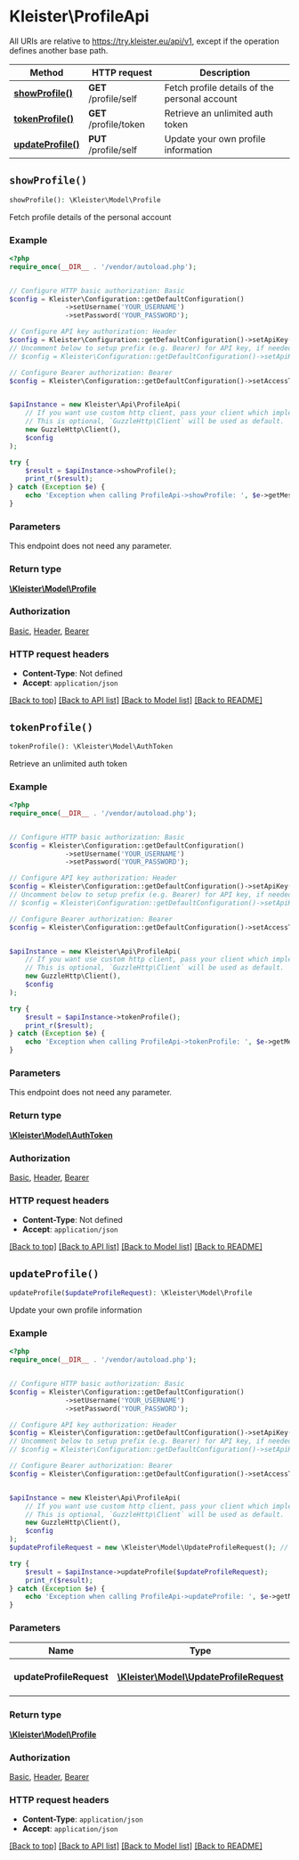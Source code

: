 # Kleister\ProfileApi



All URIs are relative to https://try.kleister.eu/api/v1, except if the operation defines another base path.

| Method | HTTP request | Description |
| ------------- | ------------- | ------------- |
| [**showProfile()**](ProfileApi.md#showProfile) | **GET** /profile/self | Fetch profile details of the personal account |
| [**tokenProfile()**](ProfileApi.md#tokenProfile) | **GET** /profile/token | Retrieve an unlimited auth token |
| [**updateProfile()**](ProfileApi.md#updateProfile) | **PUT** /profile/self | Update your own profile information |


## `showProfile()`

```php
showProfile(): \Kleister\Model\Profile
```

Fetch profile details of the personal account

### Example

```php
<?php
require_once(__DIR__ . '/vendor/autoload.php');


// Configure HTTP basic authorization: Basic
$config = Kleister\Configuration::getDefaultConfiguration()
              ->setUsername('YOUR_USERNAME')
              ->setPassword('YOUR_PASSWORD');

// Configure API key authorization: Header
$config = Kleister\Configuration::getDefaultConfiguration()->setApiKey('X-API-Key', 'YOUR_API_KEY');
// Uncomment below to setup prefix (e.g. Bearer) for API key, if needed
// $config = Kleister\Configuration::getDefaultConfiguration()->setApiKeyPrefix('X-API-Key', 'Bearer');

// Configure Bearer authorization: Bearer
$config = Kleister\Configuration::getDefaultConfiguration()->setAccessToken('YOUR_ACCESS_TOKEN');


$apiInstance = new Kleister\Api\ProfileApi(
    // If you want use custom http client, pass your client which implements `GuzzleHttp\ClientInterface`.
    // This is optional, `GuzzleHttp\Client` will be used as default.
    new GuzzleHttp\Client(),
    $config
);

try {
    $result = $apiInstance->showProfile();
    print_r($result);
} catch (Exception $e) {
    echo 'Exception when calling ProfileApi->showProfile: ', $e->getMessage(), PHP_EOL;
}
```

### Parameters

This endpoint does not need any parameter.

### Return type

[**\Kleister\Model\Profile**](../Model/Profile.md)

### Authorization

[Basic](../../README.md#Basic), [Header](../../README.md#Header), [Bearer](../../README.md#Bearer)

### HTTP request headers

- **Content-Type**: Not defined
- **Accept**: `application/json`

[[Back to top]](#) [[Back to API list]](../../README.md#endpoints)
[[Back to Model list]](../../README.md#models)
[[Back to README]](../../README.md)

## `tokenProfile()`

```php
tokenProfile(): \Kleister\Model\AuthToken
```

Retrieve an unlimited auth token

### Example

```php
<?php
require_once(__DIR__ . '/vendor/autoload.php');


// Configure HTTP basic authorization: Basic
$config = Kleister\Configuration::getDefaultConfiguration()
              ->setUsername('YOUR_USERNAME')
              ->setPassword('YOUR_PASSWORD');

// Configure API key authorization: Header
$config = Kleister\Configuration::getDefaultConfiguration()->setApiKey('X-API-Key', 'YOUR_API_KEY');
// Uncomment below to setup prefix (e.g. Bearer) for API key, if needed
// $config = Kleister\Configuration::getDefaultConfiguration()->setApiKeyPrefix('X-API-Key', 'Bearer');

// Configure Bearer authorization: Bearer
$config = Kleister\Configuration::getDefaultConfiguration()->setAccessToken('YOUR_ACCESS_TOKEN');


$apiInstance = new Kleister\Api\ProfileApi(
    // If you want use custom http client, pass your client which implements `GuzzleHttp\ClientInterface`.
    // This is optional, `GuzzleHttp\Client` will be used as default.
    new GuzzleHttp\Client(),
    $config
);

try {
    $result = $apiInstance->tokenProfile();
    print_r($result);
} catch (Exception $e) {
    echo 'Exception when calling ProfileApi->tokenProfile: ', $e->getMessage(), PHP_EOL;
}
```

### Parameters

This endpoint does not need any parameter.

### Return type

[**\Kleister\Model\AuthToken**](../Model/AuthToken.md)

### Authorization

[Basic](../../README.md#Basic), [Header](../../README.md#Header), [Bearer](../../README.md#Bearer)

### HTTP request headers

- **Content-Type**: Not defined
- **Accept**: `application/json`

[[Back to top]](#) [[Back to API list]](../../README.md#endpoints)
[[Back to Model list]](../../README.md#models)
[[Back to README]](../../README.md)

## `updateProfile()`

```php
updateProfile($updateProfileRequest): \Kleister\Model\Profile
```

Update your own profile information

### Example

```php
<?php
require_once(__DIR__ . '/vendor/autoload.php');


// Configure HTTP basic authorization: Basic
$config = Kleister\Configuration::getDefaultConfiguration()
              ->setUsername('YOUR_USERNAME')
              ->setPassword('YOUR_PASSWORD');

// Configure API key authorization: Header
$config = Kleister\Configuration::getDefaultConfiguration()->setApiKey('X-API-Key', 'YOUR_API_KEY');
// Uncomment below to setup prefix (e.g. Bearer) for API key, if needed
// $config = Kleister\Configuration::getDefaultConfiguration()->setApiKeyPrefix('X-API-Key', 'Bearer');

// Configure Bearer authorization: Bearer
$config = Kleister\Configuration::getDefaultConfiguration()->setAccessToken('YOUR_ACCESS_TOKEN');


$apiInstance = new Kleister\Api\ProfileApi(
    // If you want use custom http client, pass your client which implements `GuzzleHttp\ClientInterface`.
    // This is optional, `GuzzleHttp\Client` will be used as default.
    new GuzzleHttp\Client(),
    $config
);
$updateProfileRequest = new \Kleister\Model\UpdateProfileRequest(); // \Kleister\Model\UpdateProfileRequest | The profile data to update

try {
    $result = $apiInstance->updateProfile($updateProfileRequest);
    print_r($result);
} catch (Exception $e) {
    echo 'Exception when calling ProfileApi->updateProfile: ', $e->getMessage(), PHP_EOL;
}
```

### Parameters

| Name | Type | Description  | Notes |
| ------------- | ------------- | ------------- | ------------- |
| **updateProfileRequest** | [**\Kleister\Model\UpdateProfileRequest**](../Model/UpdateProfileRequest.md)| The profile data to update | |

### Return type

[**\Kleister\Model\Profile**](../Model/Profile.md)

### Authorization

[Basic](../../README.md#Basic), [Header](../../README.md#Header), [Bearer](../../README.md#Bearer)

### HTTP request headers

- **Content-Type**: `application/json`
- **Accept**: `application/json`

[[Back to top]](#) [[Back to API list]](../../README.md#endpoints)
[[Back to Model list]](../../README.md#models)
[[Back to README]](../../README.md)
